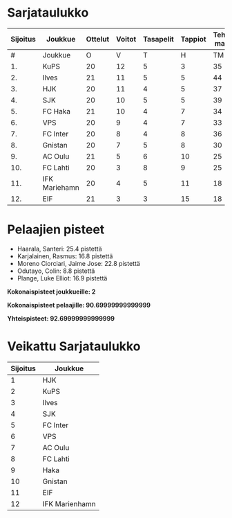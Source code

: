 # Sarjataulukko
| Sijoitus | Joukkue | Ottelut | Voitot | Tasapelit | Tappiot | Tehdyt maalit | Päästetyt maalit | Maaliero | Syötöt |
|----------|---------|---------|--------|-----------|---------|----------------|-------------------|----------|-------|
|# | Joukkue | O | V | T | H | TM | PM | ME | S | L | L% | R | KK | PK | PA | P|
|1. | KuPS | 20 | 12 | 5 | 3 | 35 | 20 | 15 | 15 | 225 | 15,56 | 204 | 28 | 1 | 28 | 41|
|2. | Ilves | 21 | 11 | 5 | 5 | 44 | 24 | 20 | 35 | 231 | 19,05 | 233 | 52 | 4 | 41 | 38|
|3. | HJK | 20 | 11 | 4 | 5 | 37 | 20 | 17 | 25 | 278 | 13,31 | 218 | 33 | 1 | 30 | 37|
|4. | SJK | 20 | 10 | 5 | 5 | 39 | 31 | 8 | 26 | 246 | 15,85 | 250 | 48 | 0 | 38 | 35|
|5. | FC Haka | 21 | 10 | 4 | 7 | 34 | 31 | 3 | 25 | 184 | 18,48 | 271 | 61 | 2 | 40 | 34|
|6. | VPS | 20 | 9 | 4 | 7 | 33 | 33 | 0 | 18 | 227 | 14,54 | 228 | 34 | 2 | 32 | 31|
|7. | FC Inter | 20 | 8 | 4 | 8 | 36 | 27 | 9 | 27 | 206 | 17,48 | 206 | 47 | 2 | 36 | 28|
|8. | Gnistan | 20 | 7 | 5 | 8 | 30 | 33 | -3 | 21 | 189 | 15,87 | 219 | 57 | 1 | 27 | 26|
|9. | AC Oulu | 21 | 5 | 6 | 10 | 25 | 34 | -9 | 16 | 174 | 14,37 | 288 | 58 | 6 | 36 | 21|
|10. | FC Lahti | 20 | 3 | 8 | 9 | 25 | 37 | -12 | 20 | 166 | 15,06 | 198 | 46 | 1 | 31 | 17|
|11. | IFK Mariehamn | 20 | 4 | 5 | 11 | 18 | 34 | -16 | 9 | 154 | 11,69 | 204 | 48 | 4 | 22 | 17|
|12. | EIF | 21 | 3 | 3 | 15 | 18 | 50 | -32 | 10 | 169 | 10,65 | 221 | 57 | 4 | 23 | 12|

# Pelaajien pisteet
* Haarala, Santeri: 25.4 pistettä
* Karjalainen, Rasmus: 16.8 pistettä
* Moreno Ciorciari, Jaime Jose: 22.8 pistettä
* Odutayo, Colin: 8.8 pistettä
* Plange, Luke Elliot: 16.9 pistettä

**Kokonaispisteet joukkueille: 2**

**Kokonaispisteet pelaajille: 90.69999999999999**

**Yhteispisteet: 92.69999999999999**

# Veikattu Sarjataulukko
| Sijoitus | Joukkue |
|----------|---------|
| 1 | HJK |
| 2 | KuPS |
| 3 | Ilves |
| 4 | SJK |
| 5 | FC Inter |
| 6 | VPS |
| 7 | AC Oulu |
| 8 | FC Lahti |
| 9 | Haka |
| 10 | Gnistan |
| 11 | EIF |
| 12 | IFK Marienhamn |
